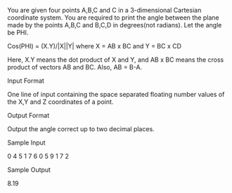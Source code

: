 You are given four points A,B,C and C in a 3-dimensional Cartesian coordinate system. You are required to print the angle between the plane made by the points A,B,C and B,C,D in degrees(not radians). Let the angle be PHI.

Cos(PHI) = (X.Y)/|X||Y| where X = AB x BC and Y = BC x CD

Here, X.Y means the dot product of X and Y, and AB x BC means the cross product of vectors AB and BC. Also, AB = B-A.

Input Format

One line of input containing the space separated floating number values of the X,Y and Z coordinates of a point.

Output Format

Output the angle correct up to two decimal places.

Sample Input

0 4 5
1 7 6
0 5 9
1 7 2

Sample Output

8.19